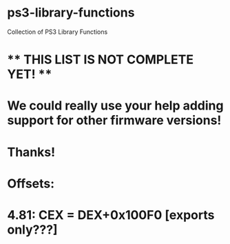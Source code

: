 # ps3-library-functions
Collection of PS3 Library Functions


** THIS LIST IS NOT COMPLETE YET! **
===

We could really use your help adding support for other firmware versions!
===

Thanks!
===

Offsets: 
===
4.81: CEX = DEX+0x100F0 [exports only???]
===
